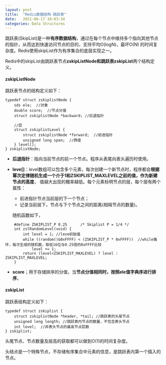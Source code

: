 ```yaml
---
layout: post
title:  "Redis数据结构-跳跃表"
date:   2021-06-17 10:03:34
categories: Data Structures
---
```


跳跃表(SkipList)是一种**有序数据结构**，通过在每个节点中维持多个指向其他节点的指针，从而达到快速访问节点的目的，支持平均O(logN)，最坏O(N)
的时间复杂度。Redis使用skipList作为有序集合的底层实现之一。

Redis中的skipList由跳跃表节点**zskipListNode和跳跃表zskipList**两个结构定义。



#### zskipListNode

跳跃表节点的结构定义如下：

```
typedef struct zskiplistNode {
    sds ele;  //对象
    double score;  //节点分值
    struct zskiplistNode *backward; //后退指针
 
    //层
    struct zskiplistLevel {
        struct zskiplistNode *forward;  //前进指针
        unsigned long span;  //跨度
    } level[];
} zskiplistNode;
```

* **后退指针**：指向当前节点的前一个节点。程序从表尾向表头遍历时使用。
* **leve[]**：level数组可以包含多个元素，每次创建一个新节点时，程序都会**根据幂次定律随机生成一个介于1和ZSKIPLIST_MAXLEVEL之前的值，作为新建节点的高度**，
值越大出现的概率越低。每个元素标明节点的层，每个层有两个属性：
    * 前进指针节点当前层的下一个节点；
    * 记录当前层下，节点与下个节点之间的距离(相隔节点的数量)。

    随机函数如下，        
```
    #define ZSKIPLIST_P 0.25      /* Skiplist P = 1/4 */
    int zslRandomLevel(void) {
        int level = 1; //leve初始值
        while ((random()&0xFFFF) < (ZSKIPLIST_P * 0xFFFF))  //while循环，每次生成的随机数，取低16位与0.25倍的0xFFFF比较
            level += 1;
        return (level<ZSKIPLIST_MAXLEVEL) ? level : ZSKIPLIST_MAXLEVEL;
    }
```    

* **score**；用于存储排序的分值，当**节点分值相同时，按照ele值字典序进行排序**。



#### zskipList

跳跃表结构定义如下：

```
typedef struct zskiplist {
    struct zskiplistNode *header, *tail; //跳跃表的头尾节点
    unsigned long length; //跳跃表内节点的数量，不包含表头节点
    int level;  //非表头节点的最高节点层数
} zskiplist;
```
头尾节点、节点数量及层高的获取都可以做到O(1)的时间复杂度。

头结点是一个特殊节点，不存储有序集合中元素的信息，是跳跃表内第一个插入的节点。







